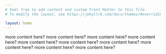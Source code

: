 ```yaml
---
# Feel free to add content and custom Front Matter to this file.
# To modify the layout, see https://jekyllrb.com/docs/themes/#overriding-theme-defaults

layout: home
---
```


more content here?
more content here?
more content here?
more content here?
more content here?
more content here?
more content here?
more content here?
more content here?
more content here?
